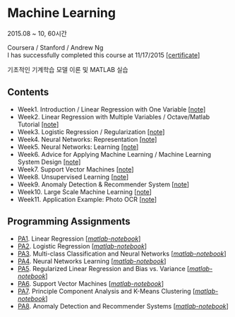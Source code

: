 # Machine Learning

2015.08 ~ 10, 60시간 <br>

Coursera / Stanford / Andrew Ng <br>
I has successfully completed this course at 11/17/2015 [[certificate]](https://github.com/gritmind/review/blob/master/media/class/machine-learning-coursera/certificate.pdf) <br>

기초적인 기계학습 모델 이론 및 MATLAB 실습

## Contents
* Week1. Introduction / Linear Regression with One Variable [[note]](https://1drv.ms/w/s!AllPqyV9kKUrhC1Tuaq4TIgOezWy)
* Week2. Linear Regression with Multiple Variables / Octave/Matlab Tutorial [[note]](https://1drv.ms/w/s!AllPqyV9kKUrhC4_nRMMtR-JurqM)
* Week3. Logistic Regression / Regularization [[note]](https://1drv.ms/w/s!AllPqyV9kKUrhDpL4wwNVl9yrF-x)
* Week4. Neural Networks: Representation [[note]](https://1drv.ms/w/s!AllPqyV9kKUrhFKWcdnz2_WNLbK1)
* Week5. Neural Networks: Learning [[note]](https://1drv.ms/w/s!AllPqyV9kKUrhFk9ZEv8tzfBYWFM)
* Week6. Advice for Applying Machine Learning / Machine Learning System Design [[note]](https://1drv.ms/w/s!AllPqyV9kKUrhGH9hALxltRYZvCG)
* Week7. Support Vector Machines [[note](https://1drv.ms/w/s!AllPqyV9kKUrj11mEgwhkkwMp6_C)]
* Week8. Unsupervised Learning [[note](https://1drv.ms/w/s!AllPqyV9kKUrj2RwgChGdjLW3ABW)]
* Week9. Anomaly Detection & Recommender System [[note](https://1drv.ms/w/s!AllPqyV9kKUrkFDeNRj5Zpm1tLln)]
* Week10. Large Scale Machine Learning [[note](https://1drv.ms/w/s!AllPqyV9kKUrkFtcA1F2CmQY6DxL)]
* Week11. Application Example: Photo OCR [[note](https://1drv.ms/w/s!AllPqyV9kKUrkFyu6S_wnB7ci_-G)]


## Programming Assignments
* [PA1](https://github.com/gritmind/review/tree/master/media/class/machine-learning-coursera/assignments/1-linear-regression). Linear Regression [[*matlab-notebook*](https://1drv.ms/w/s!AllPqyV9kKUrhDsHH0NRJdbzudzc)]
* [PA2](https://github.com/gritmind/review/tree/master/media/class/machine-learning-coursera/assignments/2-logistic-regression). Logistic Regression [[*matlab-notebook*](https://1drv.ms/w/s!AllPqyV9kKUrhDyzsn-a_tK_rJvd)]
* [PA3](https://github.com/gritmind/review/tree/master/media/class/machine-learning-coursera/assignments/3-multi-class-classification-and-neural-networks). Multi-class Classification and Neural Networks [[*matlab-notebook*]](https://1drv.ms/w/s!AllPqyV9kKUrhFFmDyBqz8kDBPic)
* [PA4](https://github.com/gritmind/review/tree/master/media/class/machine-learning-coursera/assignments/4-neural-networks-learning). Neural Networks Learning [[*matlab-notebook*]](https://onedrive.live.com/view.aspx?resid=2BA5907D25AB4F59!600&ithint=file%2cdocx&app=Word&authkey=!ANzlLu3om1tLAgE)
* [PA5](https://github.com/gritmind/review/tree/master/media/class/machine-learning-coursera/assignments/5-Regularized-Linear-Regression-and-Bias-vs-Variance). Regularized Linear Regression and Bias vs. Variance [[*matlab-notebook*]](https://1drv.ms/w/s!AllPqyV9kKUrhGDkzE1z7koyqZii)
* [PA6](https://github.com/gritmind/review/tree/master/media/class/machine-learning-coursera/assignments/6-support-vector-machines). Support Vector Machines [[*matlab-notebook*](https://1drv.ms/w/s!AllPqyV9kKUrj2U13U88HZpbbBDv)]
* [PA7](https://github.com/gritmind/review/tree/master/media/class/machine-learning-coursera/assignments/7-PCA-and-K-means). Principle Component Analysis and K-Means Clustering [[*matlab-notebook*](https://1drv.ms/w/s!AllPqyV9kKUrj2hWHCEfERwBVfP7)]
* [PA8](https://github.com/gritmind/review/tree/master/media/class/machine-learning-coursera/assignments/8-anomaly-and-recommender). Anomaly Detection and Recommender Systems [[*matlab-notebook*](https://1drv.ms/w/s!AllPqyV9kKUrkFFhy_tUeYt9ZiqK)]

